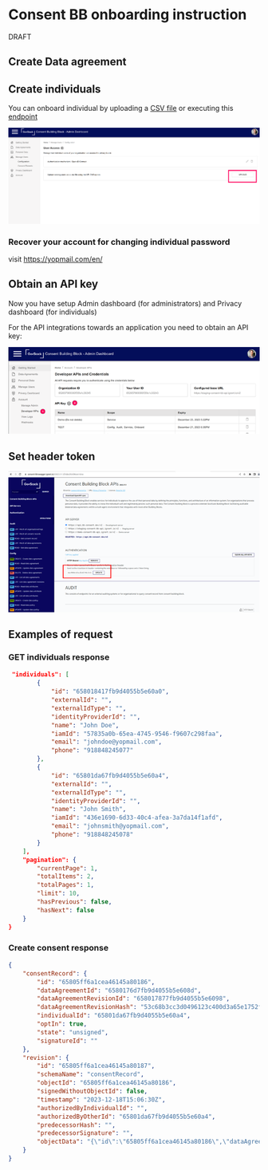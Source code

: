 # Consent BB onboarding instruction 
DRAFT

## Create Data agreement 


## Create individuals
You can onboard individual by uploading a [CSV file](./consent/individuals.csv) or executing this [endpoint](https://consent-bb-swagger.igrant.io/v2023.11.1/index.html#post-/config/individual)

![img.png](consent/img/img.png)


### Recover your account for changing individual password

visit https://yopmail.com/en/

## Obtain an API key

Now you have setup Admin dashboard (for administrators) and Privacy dashboard (for individuals)

For the API integrations towards an application you need to obtain an API key:

![img_1.png](consent/img/img_1.png)


## Set header token

![img_3.png](consent/img/img_3.png)

## Examples of request

### GET individuals response

```json
 "individuals": [
        {
            "id": "658018417fb9d4055b5e60a0",
            "externalId": "",
            "externalIdType": "",
            "identityProviderId": "",
            "name": "John Doe",
            "iamId": "57835a0b-65ea-4745-9546-f9607c298faa",
            "email": "johndoe@yopmail.com",
            "phone": "918848245077"
        },
        {
            "id": "65801da67fb9d4055b5e60a4",
            "externalId": "",
            "externalIdType": "",
            "identityProviderId": "",
            "name": "John Smith",
            "iamId": "436e1690-6d33-40c4-afea-3a7da14f1afd",
            "email": "johnsmith@yopmail.com",
            "phone": "918848245078"
        }
    ],
    "pagination": {
        "currentPage": 1,
        "totalItems": 2,
        "totalPages": 1,
        "limit": 10,
        "hasPrevious": false,
        "hasNext": false
    }
}
```


### Create consent response

```json
{
    "consentRecord": {
        "id": "65805ff6a1cea46145a80186",
        "dataAgreementId": "6580176d7fb9d4055b5e608d",
        "dataAgreementRevisionId": "658017877fb9d4055b5e6098",
        "dataAgreementRevisionHash": "53c68b3cc3d0496123c400d3a65e1752f6f3fe66",
        "individualId": "65801da67fb9d4055b5e60a4",
        "optIn": true,
        "state": "unsigned",
        "signatureId": ""
    },
    "revision": {
        "id": "65805ff6a1cea46145a80187",
        "schemaName": "consentRecord",
        "objectId": "65805ff6a1cea46145a80186",
        "signedWithoutObjectId": false,
        "timestamp": "2023-12-18T15:06:30Z",
        "authorizedByIndividualId": "",
        "authorizedByOtherId": "65801da67fb9d4055b5e60a4",
        "predecessorHash": "",
        "predecessorSignature": "",
        "objectData": "{\"id\":\"65805ff6a1cea46145a80186\",\"dataAgreementId\":\"6580176d7fb9d4055b5e608d\",\"dataAgreementRevisionId\":\"658017877fb9d4055b5e6098\",\"dataAgreementRevisionHash\":\"53c68b3cc3d0496123c400d3a65e1752f6f3fe66\",\"individualId\":\"65801da67fb9d4055b5e60a4\",\"optIn\":true,\"state\":\"unsigned\",\"signatureId\":\"\"}"
    }
}
```